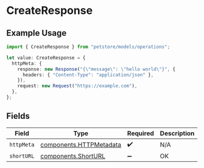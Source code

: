 # CreateResponse

## Example Usage

```typescript
import { CreateResponse } from "petstore/models/operations";

let value: CreateResponse = {
  httpMeta: {
    response: new Response("{\"message\": \"hello world\"}", {
      headers: { "Content-Type": "application/json" },
    }),
    request: new Request("https://example.com"),
  },
};
```

## Fields

| Field                                                              | Type                                                               | Required                                                           | Description                                                        |
| ------------------------------------------------------------------ | ------------------------------------------------------------------ | ------------------------------------------------------------------ | ------------------------------------------------------------------ |
| `httpMeta`                                                         | [components.HTTPMetadata](../../models/components/httpmetadata.md) | :heavy_check_mark:                                                 | N/A                                                                |
| `shortURL`                                                         | [components.ShortURL](../../models/components/shorturl.md)         | :heavy_minus_sign:                                                 | OK                                                                 |